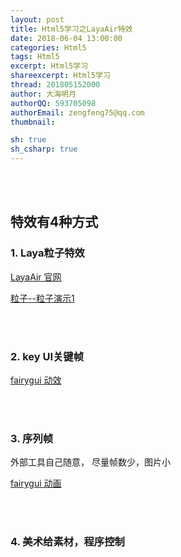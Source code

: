 ```yaml
---
layout: post
title: Html5学习之LayaAir特效
date: 2018-06-04 13:00:00
categories: Html5
tags: Html5 
excerpt: Html5学习
shareexcerpt: Html5学习
thread: 201805152000
author: 大海明月
authorQQ: 593705098
authorEmail: zengfeng75@qq.com
thumbnail: 

sh: true
sh_csharp: true
---
```




<br>
<br>
<h2 class="nav1">特效有4种方式</h2>

<h3>1. Laya粒子特效</h3>
<p><a target="_blank" href="https://www.layabox.com/">LayaAir 官网 </a></p>
<p><a target="_blank" href="http://layaair.ldc.layabox.com/demo/?category=2d&group=Particle&name=T1">粒子--粒子演示1</a></p>
<br><br>


<h3>2. key UI关键帧</h3>
<p><a target="_blank" href="http://www.fairygui.com/guide/editor/index.html#%E5%8A%A8%E6%95%88%E5%B7%A5%E5%85%B7%E6%A0%8F">fairygui 动效 </a></p>
<br><br>


<h3>3. 序列帧</h3>
外部工具自己随意， 尽量帧数少，图片小
<p><a target="_blank" href="http://www.fairygui.com/guide/editor/movieclip.html#%E5%88%9B%E5%BB%BA%E5%8A%A8%E7%94%BB">fairygui 动画 </a></p>
<br><br>


<h3>4. 美术给素材，程序控制</h3>
<br><br>